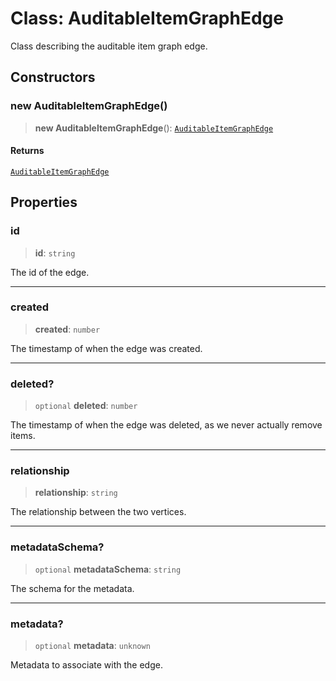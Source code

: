 # Class: AuditableItemGraphEdge

Class describing the auditable item graph edge.

## Constructors

### new AuditableItemGraphEdge()

> **new AuditableItemGraphEdge**(): [`AuditableItemGraphEdge`](AuditableItemGraphEdge.md)

#### Returns

[`AuditableItemGraphEdge`](AuditableItemGraphEdge.md)

## Properties

### id

> **id**: `string`

The id of the edge.

***

### created

> **created**: `number`

The timestamp of when the edge was created.

***

### deleted?

> `optional` **deleted**: `number`

The timestamp of when the edge was deleted, as we never actually remove items.

***

### relationship

> **relationship**: `string`

The relationship between the two vertices.

***

### metadataSchema?

> `optional` **metadataSchema**: `string`

The schema for the metadata.

***

### metadata?

> `optional` **metadata**: `unknown`

Metadata to associate with the edge.
